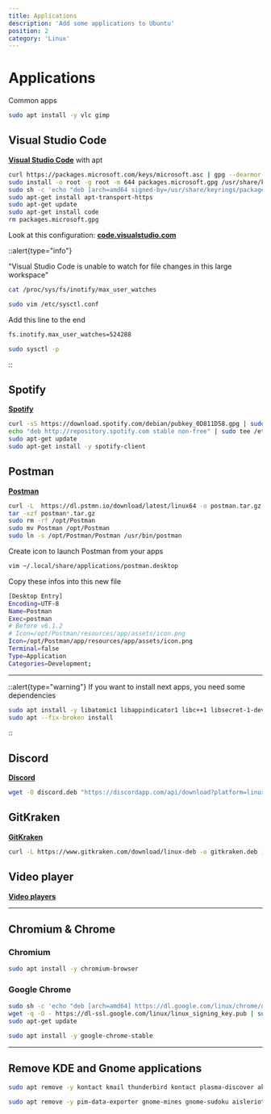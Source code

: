 ```yaml
---
title: Applications
description: 'Add some applications to Ubuntu'
position: 2
category: 'Linux'
---
```


# Applications

Common apps

```bash
sudo apt install -y vlc gimp
```

## Visual Studio Code

[**Visual Studio Code**](https://code.visualstudio.com/) with apt

```bash
curl https://packages.microsoft.com/keys/microsoft.asc | gpg --dearmor > packages.microsoft.gpg
sudo install -o root -g root -m 644 packages.microsoft.gpg /usr/share/keyrings/
sudo sh -c 'echo "deb [arch=amd64 signed-by=/usr/share/keyrings/packages.microsoft.gpg] https://packages.microsoft.com/repos/vscode stable main" > /etc/apt/sources.list.d/vscode.list'
sudo apt-get install apt-transport-https
sudo apt-get update
sudo apt-get install code
rm packages.microsoft.gpg
```

Look at this configuration: [**code.visualstudio.com**](https://code.visualstudio.com/docs/setup/linux#_visual-studio-code-is-unable-to-watch-for-file-changes-in-this-large-workspace-error-enospc)

::alert{type="info"}

"Visual Studio Code is unable to watch for file changes in this large workspace"

```bash
cat /proc/sys/fs/inotify/max_user_watches
```

```bash
sudo vim /etc/sysctl.conf
```

Add this line to the end

```bash [/etc/sysctl.conf]
fs.inotify.max_user_watches=524288
```

```bash
sudo sysctl -p
```
::

## Spotify

[**Spotify**](https://www.spotify.com)

```bash
curl -sS https://download.spotify.com/debian/pubkey_0D811D58.gpg | sudo apt-key add -
echo "deb http://repository.spotify.com stable non-free" | sudo tee /etc/apt/sources.list.d/spotify.list
sudo apt-get update
sudo apt-get install -y spotify-client
```

## Postman

[**Postman**](https://www.postman.com/)

```bash
curl -L  https://dl.pstmn.io/download/latest/linux64 -o postman.tar.gz
tar -xzf postman*.tar.gz
sudo rm -rf /opt/Postman
sudo mv Postman /opt/Postman
sudo ln -s /opt/Postman/Postman /usr/bin/postman
```

Create icon to launch Postman from your apps

```bash
vim ~/.local/share/applications/postman.desktop
```

Copy these infos into this new file

```bash [~/.local/share/applications/postman.desktop]
[Desktop Entry]
Encoding=UTF-8
Name=Postman
Exec=postman
# Before v6.1.2
# Icon=/opt/Postman/resources/app/assets/icon.png
Icon=/opt/Postman/app/resources/app/assets/icon.png
Terminal=false
Type=Application
Categories=Development;
```

---

::alert{type="warning"}
If you want to install next apps, you need some dependencies

```bash
sudo apt install -y libatomic1 libappindicator1 libc++1 libsecret-1-dev gconf2
sudo apt --fix-broken install
```
::

## Discord

[**Discord**](https://discord.com/new)

```bash
wget -O discord.deb "https://discordapp.com/api/download?platform=linux&format=deb" ; sudo dpkg -i discord.deb
```

## GitKraken

[**GitKraken**](https://www.gitkraken.com/)

```bash
curl -L https://www.gitkraken.com/download/linux-deb -o gitkraken.deb ; sudo dpkg -i gitkraken.deb
```

## Video player

[**Video players**](https://itsfoss.com/video-players-linux/)

---

## Chromium & Chrome

### Chromium

```bash
sudo apt install -y chromium-browser
```

### Google Chrome

```bash
sudo sh -c 'echo "deb [arch=amd64] https://dl.google.com/linux/chrome/deb/ stable main" > /etc/apt/sources.list.d/google-chrome.list'
wget -q -O - https://dl-ssl.google.com/linux/linux_signing_key.pub | sudo apt-key add -
sudo apt-get update
```

```bash
sudo apt install -y google-chrome-stable
```

---

## Remove KDE and Gnome applications

```bash
sudo apt remove -y kontact kmail thunderbird kontact plasma-discover akregator kdepim-themeeditors pim-sieve-editor ktnef ktorrent
```

```bash
sudo apt remove -y pim-data-exporter gnome-mines gnome-sudoku aisleriot gnome-mahjongg
```
